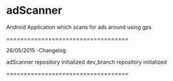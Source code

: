 # adScanner
Android Application which scans for ads around using gps

===================================

26/05/2015 -Changelog

adScanner repository initialized
dev_branch repository initialized

===================================
